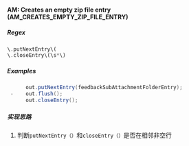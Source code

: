 #### AM: Creates an empty zip file entry (AM_CREATES_EMPTY_ZIP_FILE_ENTRY)

##### Regex

```php
\.putNextEntry\(
\.closeEntry\(\s*\)   
```

##### Examples

```java
	  out.putNextEntry(feedbackSubAttachmentFolderEntry);
 -    out.flush();
 	  out.closeEntry(); 
```

##### 实现思路

1. 判断`putNextEntry（）`和`closeEntry（）`是否在相邻非空行